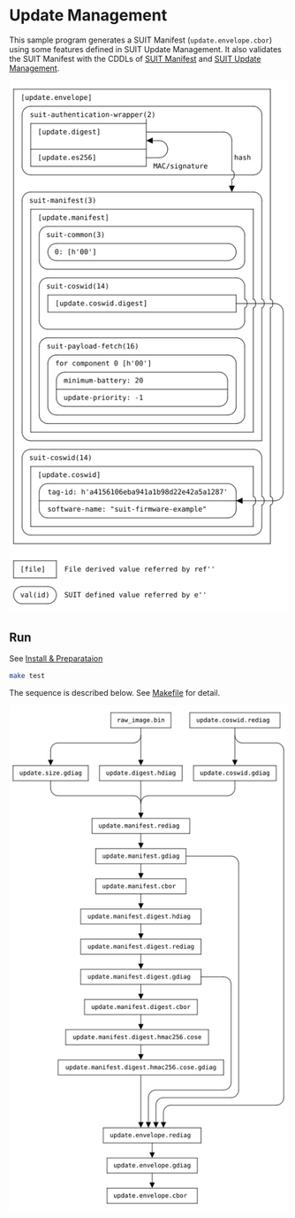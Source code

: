 # Update Management

This sample program generates a SUIT Manifest (`update.envelope.cbor`) using some features defined in SUIT Update Management.
It also validates the SUIT Manifest with the CDDLs of [SUIT Manifest](https://datatracker.ietf.org/doc/html/draft-ietf-suit-manifest#name-full-cddl) and [SUIT Update Management](https://datatracker.ietf.org/doc/html/draft-ietf-suit-update-management#name-full-cddl).

![](./img/manifest.png)

## Run
See [Install & Preparataion](../README.md#install--preparataion)

```bash
make test
```

The sequence is described below. See [Makefile](./Makefile) for detail.

![](./img/flow.png)
